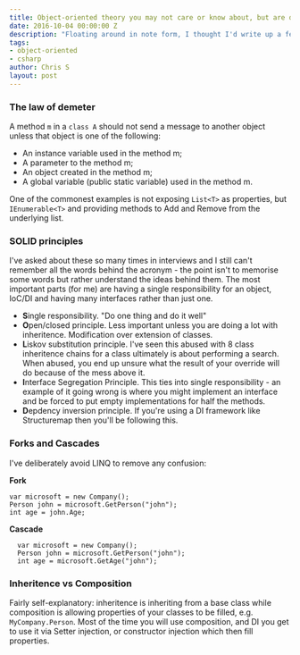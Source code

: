 ```yaml
---
title: Object-oriented theory you may not care or know about, but are doing
date: 2016-10-04 00:00:00 Z
description: "Floating around in note form, I thought I'd write up a few principles that most good devs will already be doing, but unaware of their formal names in object-oriented theory."
tags:
- object-oriented
- csharp
author: Chris S
layout: post
---
```


### The law of demeter

A method `m` in a `class A` should not send a message to another object unless that object is one of the following: 

- An instance variable used in the method m; 
- A parameter to the method m; 
- An object created in the method m; 
- A global variable (public static variable) used in the method m.

One of the commonest examples is not exposing `List<T>` as properties, but `IEnumerable<T>` and providing methods to Add and Remove from the underlying list.

### SOLID principles

I've asked about these so many times in interviews and I still can't remember all the words behind the acronym - the point isn't to memorise some words but rather understand the ideas behind them. 
The most important parts (for me) are having a single responsibility for an object, IoC/DI and having many interfaces rather than just one.

- **S**ingle responsibility. "Do one thing and do it well"
- **O**pen/closed principle. Less important unless you are doing a lot with inheritence. Modification over extension of classes.
- **L**iskov substitution principle. I've seen this abused with 8 class inheritence chains for a class ultimately is about performing a search. When abused, you end up unsure what the result of your override will do because of the mess above it.
- **I**nterface Segregation Principle. This ties into single responsibility - an example of it going wrong is where you might implement an interface and be forced to put empty implementations for half the methods.
- **D**epdency inversion principle. If you're using a DI framework like Structuremap then you'll be following this.

### Forks and Cascades

I've deliberately avoid LINQ to remove any confusion:

**Fork**

    var microsoft = new Company();
    Person john = microsoft.GetPerson("john");
    int age = john.Age;
    

**Cascade**

      var microsoft = new Company();
      Person john = microsoft.GetPerson("john");
      int age = microsoft.GetAge("john");

### Inheritence vs Composition


Fairly self-explanatory: inheritence is inheriting from a base class while composition is allowing properties of your classes to be filled, e.g. `MyCompany.Person`. Most of the time you will use composition, and DI you get to use it via Setter injection, or constructor injection which then fill properties.
